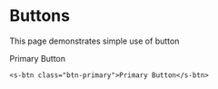 # Buttons

This page demonstrates simple use of button

<s-btn class="btn-primary">Primary Button</s-btn>

```vue
<s-btn class="btn-primary">Primary Button</s-btn>
```
